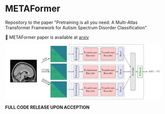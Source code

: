 # METAFormer
Repository to the paper "Pretraining is all you need: A Multi-Atlas Transformer Framework for Autism Spectrum Disorder Classification"

:pushpin: METAFormer paper is available at [arxiv]()

![METAFormer](assets/metaformer_arch.png)

**FULL CODE RELEASE UPON ACCEPTION**
